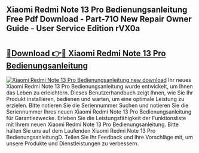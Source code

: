 ## Xiaomi Redmi Note 13 Pro Bedienungsanleitung Free Pdf Download - Part-71O New Repair Owner Guide - User Service Edition rVX0a

# <h2><a href="http://df35eya.blite.top/?on=Xiaomi+Redmi+Note+13+Pro+Bedienungsanleitung">🔗Download 👉🔴 Xiaomi Redmi Note 13 Pro Bedienungsanleitung</a></h2>

[![Xiaomi Redmi Note 13 Pro Bedienungsanleitung new download](https://i.imgur.com/lujVjoI.png)](http://df35eya.blite.top/?on=Xiaomi+Redmi+Note+13+Pro+Bedienungsanleitung)
Ihr neues Xiaomi Redmi Note 13 Pro Bedienungsanleitung wurde entwickelt, um Ihnen das Leben zu erleichtern. Dieses Benutzerhandbuch zeigt Ihnen, wie Sie Ihr Produkt installieren, bedienen und warten, um eine optimale Leistung zu erzielen. Bitte notieren Sie die Seriennummer Suchen und notieren Sie die Seriennummer Ihres neuen Xiaomi Redmi Note 13 Pro Bedienungsanleitung für Garantiezwecke. Erleben Sie die Leistungsfähigkeit der Funktionsliste mit Ihrem neuen Xiaomi Redmi Note 13 Pro Bedienungsanleitung. Bitte halten Sie uns auf dem Laufenden Xiaomi Redmi Note 13 Pro BedienungsanleitungD. Teilen Sie Ihr Feedback und Ihre Vorschläge mit, um unsere Produkte und Dienstleistungen zu verbessern.
